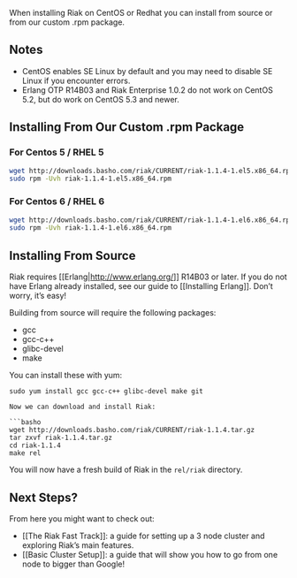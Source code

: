 When installing Riak on CentOS or Redhat you can install from source or from our custom .rpm package.

## Notes
  * CentOS enables SE Linux by default and you may need to disable SE Linux if you encounter errors.
  * Erlang OTP R14B03 and Riak Enterprise 1.0.2 do not work on CentOS 5.2, but do work on CentOS 5.3 and newer.

## Installing From Our Custom .rpm Package
### For Centos 5 / RHEL 5
```bash
wget http://downloads.basho.com/riak/CURRENT/riak-1.1.4-1.el5.x86_64.rpm
sudo rpm -Uvh riak-1.1.4-1.el5.x86_64.rpm
```

### For Centos 6 / RHEL 6
```bash
wget http://downloads.basho.com/riak/CURRENT/riak-1.1.4-1.el6.x86_64.rpm
sudo rpm -Uvh riak-1.1.4-1.el6.x86_64.rpm
```

## Installing From Source
Riak requires [[Erlang|http://www.erlang.org/]] R14B03 or later. If you do not have Erlang already installed, see our guide to [[Installing Erlang]]. Don’t worry, it’s easy!

Building from source will require the following packages:

  * gcc
  * gcc-c++
  * glibc-devel
  * make

You can install these with yum:

```basho
sudo yum install gcc gcc-c++ glibc-devel make git

Now we can download and install Riak:

```basho
wget http://downloads.basho.com/riak/CURRENT/riak-1.1.4.tar.gz
tar zxvf riak-1.1.4.tar.gz
cd riak-1.1.4
make rel
```

You will now have a fresh build of Riak in the `rel/riak` directory.

## Next Steps?
From here you might want to check out:

  * [[The Riak Fast Track]]: a guide for setting up a 3 node cluster and exploring Riak’s main features.
  * [[Basic Cluster Setup]]: a guide that will show you how to go from one node to bigger than Google!

